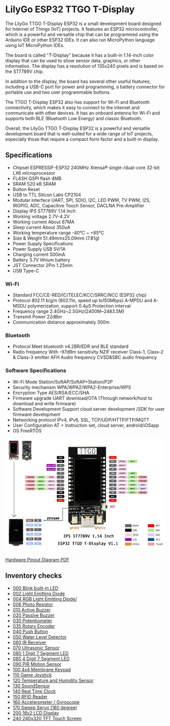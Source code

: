 # LilyGo ESP32 TTGO T-Display
The LilyGo TTGO T-Display ESP32 is a small development board designed for Internet of Things (IoT) projects. It features an ESP32 microcontroller, which is a powerful and versatile chip that can be programmed using the Arduino IDE or other ESP32 IDEs.  It can also run MicroPython language using IoT MicroPython IDEs.

The board is called "T-Display" because it has a built-in 1.14-inch color display that can be used to show sensor data, graphics, or other information. The display has a resolution of 135x240 pixels and is based on the ST7789V chip.

In addition to the display, the board has several other useful features, including a USB-C port for power and programming, a battery connector for portable use and two user programmable buttons.

The TTGO T-Display ESP32 also has support for Wi-Fi and Bluetooth connectivity, which makes it easy to connect to the internet and communicate with other devices. It has an onboard antenna for Wi-Fi and supports both BLE (Bluetooth Low Energy) and classic Bluetooth.

Overall, the LilyGo TTGO T-Display ESP32 is a powerful and versatile development board that is well-suited for a wide range of IoT projects, especially those that require a compact form factor and a built-in display.

## Specifications
* Chipset ESPRESSIF-ESP32 240MHz Xtensa® single-/dual-core 32-bit LX6 microprocessor
* FLASH QSPI flash 4MB
* SRAM 520 kB SRAM
* Button Reset
* USB to TTL Silicon Labs CP2104
* Modular interface UART, SPI, SDIO, I2C, LED PWM, TV PWM, I2S, IRGPIO, ADC, Capacitive Touch Sensor, DACLNA Pre-Amplifier
* Display IPS ST7789V 1.14 Inch
* Working voltage 2.7V-4.2V
* Working current About 67MA
* Sleep current About 350uA
* Working temperature range -40℃ ~ +85℃
* Size & Weight 51.49mmx25.09mm (7.81g)
* Power Supply Specifications
* Power Supply USB 5V/1A
* Charging current 500mA
* Battery 3.7V lithium battery
* JST Connector 2Pin 1.25mm
* USB Type-C

### Wi-Fi
* Standard FCC/CE-RED/IC/TELEC/KCC/SRRC/NCC (ESP32 chip)
* Protocol 802.11 b/g/n (802.11n, speed up to150Mbps) A-MPDU and A-MSDU polymerization, support 0.4μS Protection interval
* Frequency range 2.4GHz~2.5GHz(2400M~2483.5M)
* Transmit Power 22dBm
* Communication distance approximately 300m

### Bluetooth
* Protocol Meet bluetooth v4.2BR/EDR and BLE standard
* Radio frequency With -97dBm sensitivity NZIF receiver Class-1, Class-2 & Class-3 emitter AFH Audio frequency CVSD&SBC audio frequency

### Software Specifications
* Wi-Fi Mode Station/SoftAP/SoftAP+Station/P2P
* Security mechanism WPA/WPA2/WPA2-Enterprise/WPS
* Encryption Type AES/RSA/ECC/SHA
* Firmware upgrade UART download/OTA (Through network/host to download and write firmware)
* Software Development Support cloud server development /SDK for user firmware development
* Networking protocol IPv4, IPv6, SSL, TCP/UDP/HTTP/FTP/MQTT
* User Configuration AT + Instruction set, cloud server, android/iOSapp
* OS FreeRTOS


<img src="../../Devices/ESP32_TTGO_T-Display_v1_1.jpg" width="600">

[Hardware Pinout Diagram PDF](https://content.arduino.cc/assets/Pinout-Mega2560rev3_latest.pdf)

## Inventory checks
* [000 Blink built-in LED](000-Blink)
* [002 Light Emitting Diode](002-LightEmittingDiode)
* [004 RGB Light Emitting Diode/](004-RGB-LightEmittingDiode)
* [006 Photo Resistor](006-PhotoResistor)
* [010 Active Buzzer](010-ActiveBuzzer)
* [020 Passive Buzzer](020-PassiveBuzzer)
* [030 Potentiometer](030-Potentiometer)
* [035 Rotary Encoder](035-RotaryEncoder)
* [040 Push Button](040-PushButton)
* [050 Water Level Detector](050-WaterLevelDetector)
* [060 IR Receiver](060-IrReceiver)
* [070 Ultrasonic Sensor](070-UltrasonicSensor)
* [080 1 Digit 7 Segment LED](080-1Digit7SegmentLED)
* [085 4 Digit 7 Segment LED](085-4Digit7SegmentLED)
* [090 PIR Motion Sensor](090-PIRMotionSensor)
* [100 4x4 Membrane Keypad](100-4x4_MembraneKeypad)
* [110 Game Joystick](110-GameJoystick)
* [120 Temperature and Humidity Sensor](120-TemperatureHumidity)
* [130 SoundSensor](130-SoundSensor)
* [140 Real Time Clock](140-RealTimeClock)
* [150 RFID Reader](150-RFID_Reader)
* [160 Accelerometer / Gyroscope](160-AccelerometerGyroscope)
* [170 Sweep Servo (180 degree)](170-180SweepServo)
* [200 16x2 LCD Display](200-LCD_Display)
* [240 240x320 TFT Touch Screen](240_TouchScreen)

